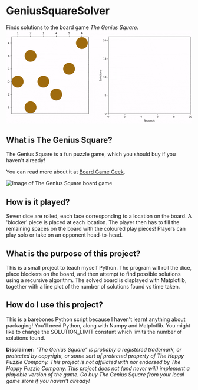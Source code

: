 # GeniusSquareSolver
Finds solutions to the board game _The Genius Square_.
![Screenshot of program output](screenshot.gif)


## What is The Genius Square?
The Genius Square is a fun puzzle game, which you should buy if you haven't already! 

You can read more about it at [Board Game Geek](https://boardgamegeek.com/boardgame/273065/genius-square).

![Image of The Genius Square board game](https://www.happypuzzle.co.uk/uploads/productimages/medium/GENIUS.jpg)

## How is it played?
Seven dice are rolled, each face corresponding to a location on the board. A 'blocker' piece is placed at each location. The player then has to fill the remaining spaces on the board with the coloured play pieces! Players can play solo or take on an opponent head-to-head.


## What is the purpose of this project?
This is a small project to teach myself Python. The program will roll the dice, place blockers on the board, and then attempt to find possible solutions using a recursive algorithm. The solved board is displayed with Matplotlib, together with a line plot of the number of solutions found vs time taken.


## How do I use this project?
This is a barebones Python script because I haven't learnt anything about packaging! You'll need Python, along with Numpy and Matplotlib.
You might like to change the SOLUTION_LIMIT constant which limits the number of solutions found.


**Disclaimer:**
_"The Genius Square" is probably a registered trademark, or protected by copyright, or some sort of protected property of The Happy Puzzle Company. This project is not affiliated with nor endorsed by The Happy Puzzle Company. This project does not (and never will) implement a playable version of the game. Go buy The Genius Square from your local game store if you haven't already!_
